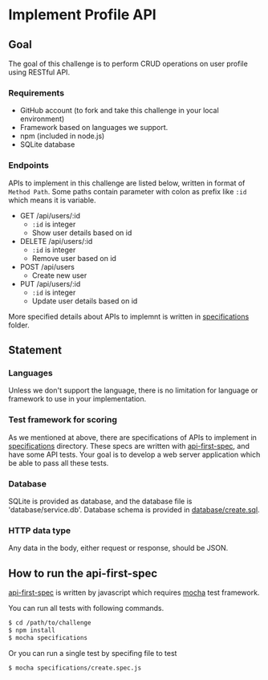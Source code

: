 # Implement Profile API

## Goal

The goal of this challenge is to perform CRUD operations on user profile using RESTful API.

### Requirements
- GitHub account (to fork and take this challenge in your local environment)
- Framework based on languages we support.
- npm (included in node.js)
- SQLite database
 
### Endpoints
APIs to implement in this challenge are listed below, written in format of `Method Path`. Some paths contain parameter with colon as prefix like `:id` which means it is variable.

- GET /api/users/:id
    - `:id` is integer
    - Show user details based on id
- DELETE /api/users/:id
    - `:id` is integer
    - Remove user based on id
- POST /api/users
    - Create new user
- PUT /api/users/:id
    - `:id` is integer
    - Update user details based on id

More specified details about APIs to implemnt is written in [specifications](specifications) folder.

## Statement

### Languages
Unless we don't support the language, there is no limitation for language or framework to use in your implementation.

### Test framework for scoring
As we mentioned at above, there are specifications of APIs to implement in [specifications](specifications) directory.
These specs are written with [api-first-spec], and have some API tests.
Your goal is to develop a web server application which be able to pass all these tests.

### Database
SQLite is provided as database, and the database file is 'database/service.db'.
Database schema is provided in [database/create.sql](database/create.sql).

### HTTP data type
Any data in the body, either request or response, should be JSON.

## How to run the api-first-spec
 [api-first-spec] is written by javascript which requires [mocha] test framework.
 
 You can run all tests with following commands.
 
 ```bash
 $ cd /path/to/challenge
 $ npm install
 $ mocha specifications
 ```   
 
 Or you can run a single test by specifing file to test
 
 ```bash
 $ mocha specifications/create.spec.js
 ```
 
 [api-first-spec]: https://github.com/shunjikonishi/api-first-spec
 [mocha]: http://mochajs.org